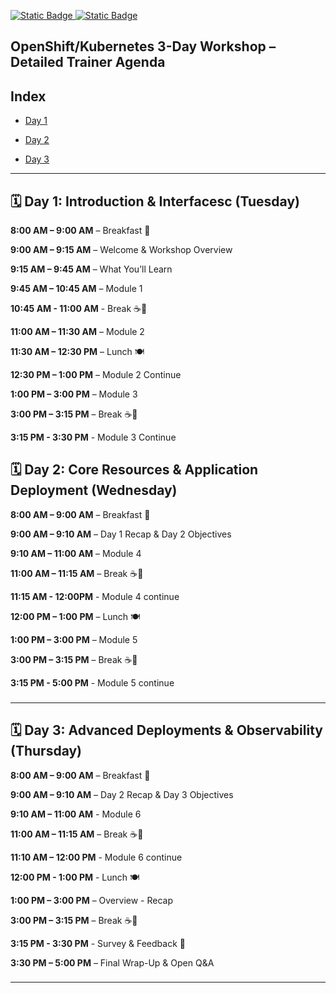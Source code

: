 [![Static Badge](https://img.shields.io/badge/RedHat-OpenShift-maroon?style=flat&logo=Redhat&logoSize=auto)
](https://docs.redhat.com/en/documentation/openshift_container_platform/4.19)   [![Static Badge](https://img.shields.io/badge/Kubernetes-black?style=flat&logo=Kubernetes&logoSize=auto)
](https://kubernetes.io/docs/home/)

## OpenShift/Kubernetes 3-Day Workshop – Detailed Trainer Agenda

## Index 

- [Day 1](#️-day-1-introduction--interfaces)

- [Day 2](#️-day-2-core-resources--application-deployment)

- [Day 3](#️-day-3-advanced-deployments--observability)
---

## 🗓️ Day 1: Introduction & Interfacesc (Tuesday)



**8:00 AM – 9:00 AM**   – Breakfast 🥐

**9:00 AM – 9:15 AM**   – Welcome & Workshop Overview

**9:15 AM – 9:45 AM**   – What You’ll Learn

**9:45 AM – 10:45 AM**  – Module 1 

**10:45 AM - 11:00 AM** - Break ☕🥯

**11:00 AM – 11:30 AM** – Module 2

**11:30 AM – 12:30 PM** – Lunch 🍽️

**12:30 PM – 1:00 PM**  – Module 2 Continue

**1:00 PM – 3:00 PM**   – Module 3

**3:00 PM – 3:15 PM**   – Break ☕🥯

**3:15 PM - 3:30 PM**   - Module 3 Continue


## 🗓️ Day 2: Core Resources & Application Deployment (Wednesday)


**8:00 AM – 9:00 AM**   – Breakfast 🥐

**9:00 AM – 9:10 AM**   – Day 1 Recap & Day 2 Objectives

**9:10 AM – 11:00 AM**  – Module 4 

**11:00 AM – 11:15 AM** – Break ☕🥯

**11:15 AM - 12:00PM**  - Module 4 continue 

**12:00 PM – 1:00 PM**  – Lunch 🍽️

**1:00 PM – 3:00 PM**   – Module 5

**3:00 PM – 3:15 PM**   – Break ☕🥯

**3:15 PM - 5:00 PM**   - Module 5 continue 

###

---

## 🗓️ Day 3: Advanced Deployments & Observability (Thursday)

**8:00 AM – 9:00 AM**   – Breakfast 🥐

**9:00 AM – 9:10 AM**   – Day 2 Recap & Day 3 Objectives

**9:10 AM – 11:00 AM**  - Module 6

**11:00 AM – 11:15 AM** – Break ☕🥯

**11:10 AM – 12:00 PM** - Module 6 continue 

**12:00 PM - 1:00 PM**  - Lunch 🍽️

**1:00 PM – 3:00 PM**   – Overview - Recap

**3:00 PM – 3:15 PM**   – Break ☕🥯

**3:15 PM - 3:30 PM**   - Survey & Feedback 📝

**3:30 PM – 5:00 PM**   – Final Wrap-Up & Open Q\&A

###

---
